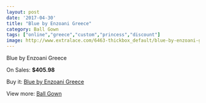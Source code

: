 ```yaml
---
layout: post
date: '2017-04-30'
title: "Blue by Enzoani Greece"
category: Ball Gown
tags: ["online","greece","custom","princess","discount"]
image: http://www.extralace.com/6463-thickbox_default/blue-by-enzoani-greece.jpg
---
```

Blue by Enzoani Greece

On Sales: **$405.98**
<a href="https://www.extralace.com/ball-gown/3064-blue-by-enzoani-greece.html"><amp-img layout="responsive" width="600" height="600" src="//www.extralace.com/6463-thickbox_default/blue-by-enzoani-greece.jpg" alt="Blue by Enzoani Greece 0" /></a>
<a href="https://www.extralace.com/ball-gown/3064-blue-by-enzoani-greece.html"><amp-img layout="responsive" width="600" height="600" src="//www.extralace.com/6465-thickbox_default/blue-by-enzoani-greece.jpg" alt="Blue by Enzoani Greece 1" /></a>
<a href="https://www.extralace.com/ball-gown/3064-blue-by-enzoani-greece.html"><amp-img layout="responsive" width="600" height="600" src="//www.extralace.com/6464-thickbox_default/blue-by-enzoani-greece.jpg" alt="Blue by Enzoani Greece 2" /></a>

Buy it: [Blue by Enzoani Greece](https://www.extralace.com/ball-gown/3064-blue-by-enzoani-greece.html "Blue by Enzoani Greece")

View more: [Ball Gown](https://www.extralace.com/3-ball-gown "Ball Gown")